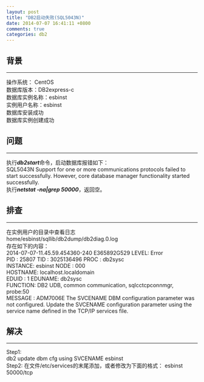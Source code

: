 ```yaml
---
layout: post
title: "DB2启动失败(SQL5043N)"
date: 2014-07-07 16:41:11 +0800
comments: true
categories: db2
---
```

## 背景
***
操作系统：  CentOS   
数据库版本：DB2express-c   
数据库实例名称：esbinst  
实例用户名称：esbinst   
数据库安装成功   
数据库实例创建成功

## 问题
***
执行***db2start***命令，启动数据库报错如下：  
    SQL5043N  Support for one or more communications protocols failed to start successfully. However, core database manager functionality started successfully.   
执行***netstat -na|grep 50000***，返回空。<!-- more -->

## 排查
***
在实例用户的目录中查看日志  
    home/esbinst/sqllib/db2dump/db2diag.0.log  
存在如下的内容：  
    2014-07-07-11.45.59.454360-240 E365892G529          LEVEL: Error  
    PID     : 25807                TID : 3025136496     PROC : db2sysc  
    INSTANCE: esbinst              NODE : 000  
    HOSTNAME: localhost.localdomain  
    EDUID   : 1                    EDUNAME: db2sysc  
    FUNCTION: DB2 UDB, common communication, sqlcctcpconnmgr, probe:50  
    MESSAGE : ADM7006E  The SVCENAME DBM configuration parameter was not configured.  Update the SVCENAME configuration parameter using the service name defined in the TCP/IP services file.  

## 解决
***    
Step1:  
    db2 update dbm cfg using SVCENAME esbinst  
Step2: 在文件/etc/services的末尾添加，或者修改为下面的格式：
    esbinst     50000/tcp  